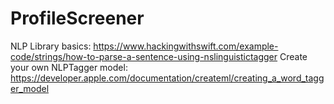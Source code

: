# ProfileScreener

NLP Library basics: https://www.hackingwithswift.com/example-code/strings/how-to-parse-a-sentence-using-nslinguistictagger
Create your own NLPTagger model: https://developer.apple.com/documentation/createml/creating_a_word_tagger_model
